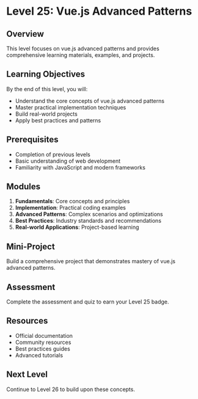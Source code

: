 # Level 25: Vue.js Advanced Patterns

## Overview
This level focuses on vue.js advanced patterns and provides comprehensive learning materials, examples, and projects.

## Learning Objectives
By the end of this level, you will:
- Understand the core concepts of vue.js advanced patterns
- Master practical implementation techniques
- Build real-world projects
- Apply best practices and patterns

## Prerequisites
- Completion of previous levels
- Basic understanding of web development
- Familiarity with JavaScript and modern frameworks

## Modules
1. **Fundamentals**: Core concepts and principles
2. **Implementation**: Practical coding examples
3. **Advanced Patterns**: Complex scenarios and optimizations
4. **Best Practices**: Industry standards and recommendations
5. **Real-world Applications**: Project-based learning

## Mini-Project
Build a comprehensive project that demonstrates mastery of vue.js advanced patterns.

## Assessment
Complete the assessment and quiz to earn your Level 25 badge.

## Resources
- Official documentation
- Community resources
- Best practices guides
- Advanced tutorials

## Next Level
Continue to Level 26 to build upon these concepts.
